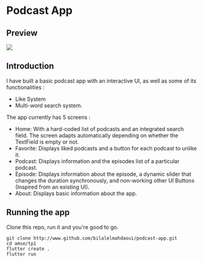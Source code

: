 # Podcast App

## Preview

<img src="https://i.imgur.com/pvabWXq.png"/>


## Introduction

I have built a basic podcast app with an interactive UI, as well as some of its functionalities : 

* Like System
* Multi-word search system.

The app currently has 5 screens :

* Home: With a hard-coded list of podcasts and an integrated search field. The screen adapts automatically depending on whether the TextField is empty or not.
* Favorite: Displays liked podcasts and a button for each podcast to unlike it.
* Podcast: Displays information and the episodes list of a particular podcast.
* Episode: Displays information about the episode, a dynamic slider that changes the duration synchronously, and non-working other UI Buttons (Inspired from an existing UI).
* About: Displays basic information about the app.


## Running the app

Clone this repo, run it and you're good to go.

```
git clone http://www.github.com/bilalelmahdaoui/podcast-app.git
cd amse/tp1
flutter create .
flutter run
```
